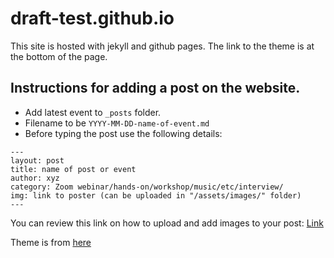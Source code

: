 # draft-test.github.io
This site is hosted with jekyll and github pages. The link to the theme is at the bottom of the page. 


## Instructions for adding a post on the website. 
- Add latest event to ```_posts``` folder. 
- Filename to be ```YYYY-MM-DD-name-of-event.md```
- Before typing the post use the following details:

```
---
layout: post
title: name of post or event
author: xyz
category: Zoom webinar/hands-on/workshop/music/etc/interview/
img: link to poster (can be uploaded in "/assets/images/" folder)  
---
```

You can review this link on how to upload and add images to your post: [Link](/assets/images/instructionsforuploadingimages.md)

Theme is from [here](https://github.com/lilykonings/louie)
